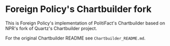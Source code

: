 Foreign Policy's Chartbuilder fork
=========================

This is Foreign Policy's implementation of PolitiFact's Chartbuilder based on NPR's fork of Quartz's Chartbuilder project.

For the original Chartbuilder README see `Chartbuilder_README.md`.
